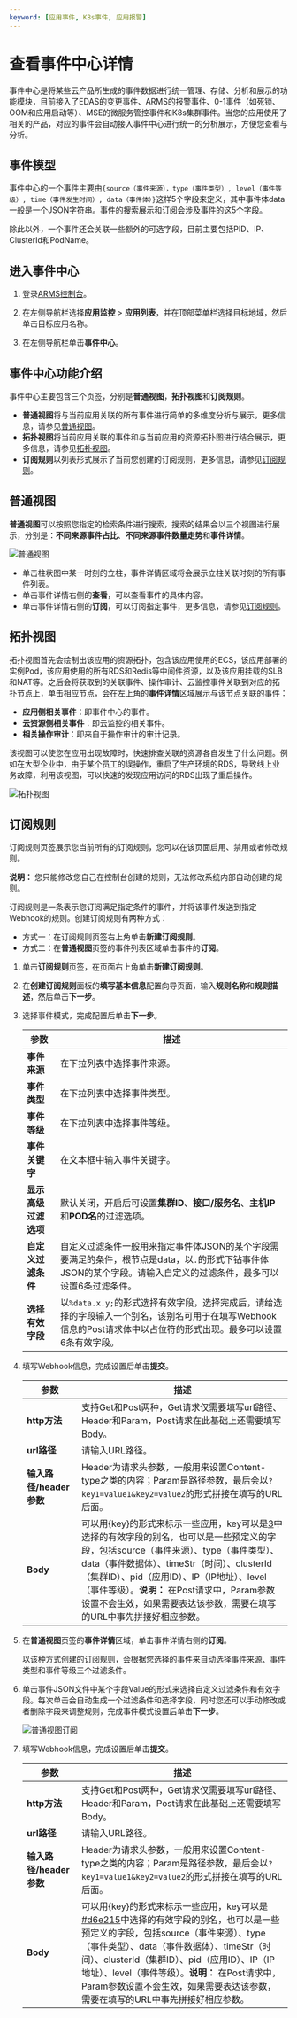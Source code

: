 ```yaml
---
keyword: [应用事件, K8s事件, 应用报警]
---
```


# 查看事件中心详情

事件中心是将某些云产品所生成的事件数据进行统一管理、存储、分析和展示的功能模块，目前接入了EDAS的变更事件、ARMS的报警事件、0-1事件（如死锁、OOM和应用启动等）、MSE的微服务管控事件和K8s集群事件。当您的应用使用了相关的产品，对应的事件会自动接入事件中心进行统一的分析展示，方便您查看与分析。

## 事件模型

事件中心的一个事件主要由`{source（事件来源），type（事件类型）, level（事件等级）, time（事件发生时间）, data（事件体）}`这样5个字段来定义，其中事件体data一般是一个JSON字符串。事件的搜索展示和订阅会涉及事件的这5个字段。

除此以外，一个事件还会关联一些额外的可选字段，目前主要包括PID、IP、ClusterId和PodName。

## 进入事件中心

1.  登录[ARMS控制台](https://arms.console.aliyun.com/#/home)。

2.  在左侧导航栏选择**应用监控** \> **应用列表**，并在顶部菜单栏选择目标地域，然后单击目标应用名称。

3.  在左侧导航栏单击**事件中心**。


## 事件中心功能介绍

事件中心主要包含三个页签，分别是**普通视图**，**拓扑视图**和**订阅规则**。

-   **普通视图**将与当前应用关联的所有事件进行简单的多维度分析与展示，更多信息，请参见[普通视图](#section_9xe_ve1_apw)。
-   **拓扑视图**将当前应用关联的事件和与当前应用的资源拓扑图进行结合展示，更多信息，请参见[拓扑视图](#section_or4_auc_c2u)。
-   **订阅规则**以列表形式展示了当前您创建的订阅规则，更多信息，请参见[订阅规则](#section_qg6_2r4_452)。

## 普通视图

**普通视图**可以按照您指定的检索条件进行搜索，搜索的结果会以三个视图进行展示，分别是：**不同来源事件占比**、**不同来源事件数量走势**和**事件详情**。

![普通视图](https://static-aliyun-doc.oss-accelerate.aliyuncs.com/assets/img/zh-CN/9170690061/p170186.png)

-   单击柱状图中某一时刻的立柱，事件详情区域将会展示立柱关联时刻的所有事件列表。
-   单击事件详情右侧的**查看**，可以查看事件的具体内容。
-   单击事件详情右侧的**订阅**，可以订阅指定事件，更多信息，请参见[订阅规则](#section_qg6_2r4_452)。

## 拓扑视图

拓扑视图首先会绘制出该应用的资源拓扑，包含该应用使用的ECS，该应用部署的实例Pod，该应用使用的所有RDS和Redis等中间件资源，以及该应用挂载的SLB和NAT等。之后会将获取到的关联事件、操作审计、云监控事件关联到对应的拓扑节点上，单击相应节点，会在左上角的**事件详情**区域展示与该节点关联的事件：

-   **应用侧相关事件**：即事件中心的事件。
-   **云资源侧相关事件**：即云监控的相关事件。
-   **相关操作审计**：即来自于操作审计的审计记录。

该视图可以使您在应用出现故障时，快速排查关联的资源各自发生了什么问题。例如在大型企业中，由于某个员工的误操作，重启了生产环境的RDS，导致线上业务故障，利用该视图，可以快速的发现应用访问的RDS出现了重启操作。

![拓扑视图](https://static-aliyun-doc.oss-accelerate.aliyuncs.com/assets/img/zh-CN/2915690061/p170187.png)

## 订阅规则

订阅规则页签展示您当前所有的订阅规则，您可以在该页面启用、禁用或者修改规则。

**说明：** 您只能修改您自己在控制台创建的规则，无法修改系统内部自动创建的规则。

订阅规则是一条表示您订阅满足指定条件的事件，并将该事件发送到指定Webhook的规则。创建订阅规则有两种方式：

-   方式一：在订阅规则页签右上角单击**新建订阅规则**。
-   方式二：在**普通视图**页签的事件列表区域单击事件的**订阅**。



1.  单击**订阅规则**页签，在页面右上角单击**新建订阅规则**。

2.  在**创建订阅规则**面板的**填写基本信息**配置向导页面，输入**规则名称**和**规则描述**，然后单击**下一步**。

3.  选择事件模式，完成配置后单击**下一步**。

    |参数|描述|
    |--|--|
    |**事件来源**|在下拉列表中选择事件来源。|
    |**事件类型**|在下拉列表中选择事件类型。|
    |**事件等级**|在下拉列表中选择事件等级。|
    |**事件关键字**|在文本框中输入事件关键字。|
    |**显示高级过滤选项**|默认关闭，开启后可设置**集群ID**、**接口/服务名**、**主机IP**和**POD名**的过滤选项。|
    |**自定义过滤条件**|自定义过滤条件一般用来指定事件体JSON的某个字段需要满足的条件，根节点是data，以`.`的形式下钻事件体JSON的某个字段。请输入自定义的过滤条件，最多可以设置6条过滤条件。|
    |**选择有效字段**|以`%data.x.y;`的形式选择有效字段，选择完成后，请给选择的字段输入一个别名，该别名可用于在填写Webhook信息的Post请求体中以占位符的形式出现。最多可以设置6条有效字段。|

4.  填写Webhook信息，完成设置后单击**提交**。

    |参数|描述|
    |--|--|
    |**http方法**|支持Get和Post两种，Get请求仅需要填写url路径、Header和Param，Post请求在此基础上还需要填写Body。|
    |**url路径**|请输入URL路径。|
    |**输入路径/header参数**|Header为请求头参数，一般用来设置Content-type之类的内容；Param是路径参数，最后会以`?key1=value1&key2=value2`的形式拼接在填写的URL后面。|
    |**Body**|可以用\{key\}的形式来标示一些应用，key可以是[3](#step_xrv_73y_c5f)中选择的有效字段的别名，也可以是一些预定义的字段，包括source（事件来源）、type（事件类型）、data（事件数据体）、timeStr（时间）、clusterId（集群ID）、pid（应用ID）、IP（IP地址）、level（事件等级）。**说明：** 在Post请求中，Param参数设置不会生效，如果需要表达该参数，需要在填写的URL中事先拼接好相应参数。 |


1.  在**普通视图**页签的**事件详情**区域，单击事件详情右侧的**订阅**。

    以该种方式创建的订阅规则，会根据您选择的事件来自动选择事件来源、事件类型和事件等级三个过滤条件。

2.  单击事件JSON文件中某个字段Value的形式来选择自定义过滤条件和有效字段。每次单击会自动生成一个过滤条件和选择字段，同时您还可以手动修改或者删除字段来调整规则，完成事件模式设置后单击**下一步**。

    ![普通视图订阅](https://static-aliyun-doc.oss-accelerate.aliyuncs.com/assets/img/zh-CN/2915690061/p170188.png)

3.  填写Webhook信息，完成设置后单击**提交**。

    |参数|描述|
    |--|--|
    |**http方法**|支持Get和Post两种，Get请求仅需要填写url路径、Header和Param，Post请求在此基础上还需要填写Body。|
    |**url路径**|请输入URL路径。|
    |**输入路径/header参数**|Header为请求头参数，一般用来设置Content-type之类的内容；Param是路径参数，最后会以`?key1=value1&key2=value2`的形式拼接在填写的URL后面。|
    |**Body**|可以用\{key\}的形式来标示一些应用，key可以是[\#d6e215](#d6e215)中选择的有效字段的别名，也可以是一些预定义的字段，包括source（事件来源）、type（事件类型）、data（事件数据体）、timeStr（时间）、clusterId（集群ID）、pid（应用ID）、IP（IP地址）、level（事件等级）。**说明：** 在Post请求中，Param参数设置不会生效，如果需要表达该参数，需要在填写的URL中事先拼接好相应参数。 |


